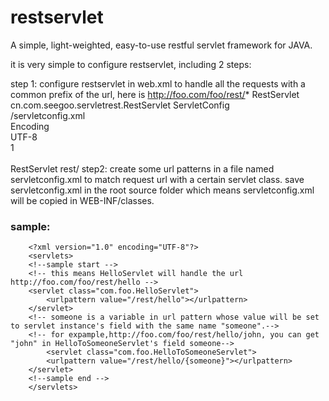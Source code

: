 restservlet
===========

A simple, light-weighted, easy-to-use restful servlet framework for JAVA.

it is very simple to configure restservlet, including 2 steps:

step 1: configure restservlet in web.xml to handle all the requests with a common prefix of the url, here is http://foo.com/foo/rest/*
		<servlet>
			<servlet-name>RestServlet</servlet-name>
			<servlet-class>cn.com.seegoo.servletrest.RestServlet</servlet-class>
			<init-param>
				<param-name>ServletConfig</param-name>  
				<param-value>/servletconfig.xml</param-value>  
			</init-param> 
			<init-param>
				<param-name>Encoding</param-name>  
				<param-value>UTF-8</param-value>  
			</init-param>
			<load-on-startup>1</load-on-startup>     
		</servlet>
		<servlet-mapping>   
			<servlet-name>RestServlet</servlet-name>
			<url-pattern>rest/</url-pattern>
		</servlet-mapping>
step2: create some url patterns in a file named servletconfig.xml to match request url with a certain servlet class.
save servletconfig.xml in the root source folder which means servletconfig.xml will be copied in WEB-INF/classes.
### sample:
		<?xml version="1.0" encoding="UTF-8"?>
		<servlets>
		<!--sample start -->
		<!-- this means HelloServlet will handle the url http://foo.com/foo/rest/hello -->
		<servlet class="com.foo.HelloServlet">
			<urlpattern value="/rest/hello"></urlpattern>
		</servlet>
		<!-- someone is a variable in url pattern whose value will be set to servlet instance's field with the same name "someone".-->
		<!-- for expample,http://foo.com/foo/rest/hello/john, you can get "john" in HelloToSomeoneServlet's field someone-->
			<servlet class="com.foo.HelloToSomeoneServlet">
			<urlpattern value="/rest/hello/{someone}"></urlpattern>
		</servlet>
		<!--sample end -->
		</servlets>
